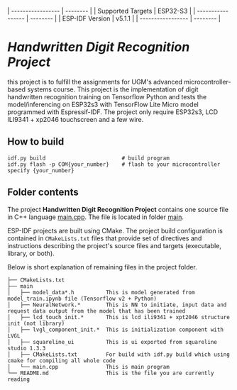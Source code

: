 | ----------------- | -------- |
| Supported Targets | ESP32-S3 |
| ----------------- | -------- |
|  ESP-IDF Version  |  v5.1.1  |
| ----------------- | -------- |

# _Handwritten Digit Recognition Project_

this project is to fulfill the assignments for UGM's advanced microcontroller-based systems course. This project is the implementation of digit handwritten recognition training on Tensorflow Python and tests the model/inferencing on ESP32s3 with TensorFlow Lite Micro model programmed with Espressif-IDF. The project only require ESP32s3, LCD ILI9341 + xp2046 touchscreen and a few wire.



## How to build
```
idf.py build                        # build program
idf.py flash -p COM{your_number}    # flash to your microcontroller specify {your_number}   
```

## Folder contents

The project **Handwritten Digit Recognition Project** contains one source file in C++ language [main.cpp](main/main.cpp). The file is located in folder [main](main).

ESP-IDF projects are built using CMake. The project build configuration is contained in `CMakeLists.txt`
files that provide set of directives and instructions describing the project's source files and targets
(executable, library, or both). 

Below is short explanation of remaining files in the project folder.

```
├── CMakeLists.txt             
├── main
│   ├── model_data*.h          This is model generated from model_train.ipynb file (Tensorflow v2 + Python)
│   ├── NeuralNetwork.*        This is NN to initiate, input data and request data output from the model that has been trained
│   ├── lcd_touch_init.*       This is lcd ili9341 + xpt2046 structure init (not library)
│   ├── lvgl_component_init.*  This is initialization component with LVGL
│   ├── squareline_ui          This is ui exported from squareline studio 1.3.3
│   ├── CMakeLists.txt         For build with idf.py build which using cmake for compiling all whole code
│   └── main.cpp               This is main program 
└── README.md                  This is the file you are currently reading
```
